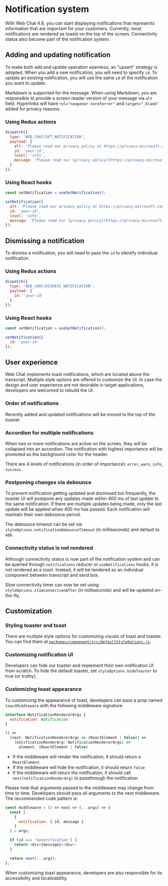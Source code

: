 # Notification system

With Web Chat 4.8, you can start displaying notifications that represents information that are important for your customers. Currently, most notifications are rendered as toasts on the top of the screen. Connectivity status also become part of the notification system.

## Adding and updating notification

To make both add and update operation seamless, an "upsert" strategy is adopted. When you add a new notification, you will need to specify `id`. To update an existing notification, you will use the same `id` of the notification you want to update.

Markdown is supported for the message. When using Markdown, you are responsible to provide a screen reader version of your message via `alt` field. Hyperlinks will have `rel="noopener noreferrer"` and `target="_blank"` added for privacy reasons.

### Using Redux actions

<!-- prettier-ignore-start -->
```js
dispatch({
  type: 'WEB_CHAT/SET_NOTIFICATION',
  payload: {
    alt: 'Please read our privacy policy at https://privacy.microsoft.com.'
    id: 'your-id',
    level: 'info',
    message: 'Please read our [privacy policy](https://privacy.microsoft.com/).'
  }
});
```
<!-- prettier-ignore-end -->

### Using React hooks

<!-- prettier-ignore-start -->
```js
const setNotification = useSetNotification();

setNotification({
  alt: 'Please read our privacy policy at https://privacy.microsoft.com.'
  id: 'your-id',
  level: 'info',
  message: 'Please read our [privacy policy](https://privacy.microsoft.com/).'
});
```
<!-- prettier-ignore-end -->

## Dismissing a notification

To dismiss a notification, you will need to pass the `id` to identify individual notification.

### Using Redux actions

<!-- prettier-ignore-start -->
```js
dispatch({
  type: 'WEB_CHAT/DISMISS_NOTIFICATION',
  payload: {
    id: 'your-id'
  }
});
```
<!-- prettier-ignore-end -->

### Using React hooks

<!-- prettier-ignore-start -->
```js
const setNotification = useSetNotification();

setNotification({
  id: 'your-id'
});
```
<!-- prettier-ignore-end -->

## User experience

Web Chat implements toast notifications, which are located above the transcript. Multiple style options are offered to customize the UI. In case the design and user experience are not desirable in target applications, developers are welcomed to rebuild the UI.

### Order of notifications

Recently added and updated notifications will be moved to the top of the toaster.

### Accordion for multiple notifications

When two or more notifications are active on the screen, they will be collapsed into an accordion. The notification with highest importance will be promoted as the background color for the header.

There are 4 levels of notifications (in order of importance): `error`, `warn`, `info`, `success`.

### Postponing changes via debounce

To prevent notification getting updated and dismissed too frequently, the toaster UI will postpone any updates made within 400 ms of last update to the same notification. If there are multiple updates being made, only the last update will be applied when 400 ms has passed. Each notification will maintain their own debounce period.

The debounce timeout can be set via `styleOptions.notificationDebounceTimeout` (in milliseconds) and default to `400`.

### Connectivity status is not rendered

Although connectivity status is now part of the notification system and can be queried through `notifications` reducer or `useNotifications` hooks, it is not rendered as a toast. Instead, it will be rendered as an individual component between transcript and send box.

Slow connectivity timer can now be set using `styleOptions.slowConnectionAfter` (in milliseconds) and will be updated on-the-fly.

## Customization

### Styling toaster and toast

There are multiple style options for customizing visuals of toast and toaster. You can find them at [`packages/component/src/defaultStyleOptions.js`](https://github.com/microsoft/BotFramework-WebChat/tree/main/packages/component/src/defaultStyleOptions.js).

### Customizing notification UI

Developers can hide our toaster and implement their own notification UI from scratch. To hide the default toaster, set `styleOptions.hideToaster` to true (or truthy).

### Customizing toast appearance

To customizing the appearance of toast, developers can pass a prop named `toastMiddleware` with the following middleware signature:

<!-- prettier-ignore-start -->
```js
interface NotificationRendererArgs {
  notification: Notification
}

() =>
  (next: NotificationRendererArgs => (ReactElement | false)) =>
    (notificationRenderArg: NotificationRendererArgs) =>
      element: (ReactElement | false)
```
<!-- prettier-ignore-end -->

-  If the middleware will render the notification, it should return a `ReactElement`
-  If the middleware will hide the notification, it should return `false`
-  If the middleware will return the notification, it should call `next(notificationRenderArg)` to passthrough the notification

Please note that arguments passed to the middleware may change from time to time. Developers should pass all arguments to the next middleware. The recommended code pattern is:

<!-- prettier-ignore-start -->
```js
const middleware = () => next => (...args) => {
  const [
    {
      notification: { id, message }
    }
  ] = args;

  if (id === 'mynotification') {
    return <div>{message}</div>;
  }

  return next(...args);
};
```
<!-- prettier-ignore-end -->

When customizing toast appearance, developers are also responsible for its accessibility and localizability.

